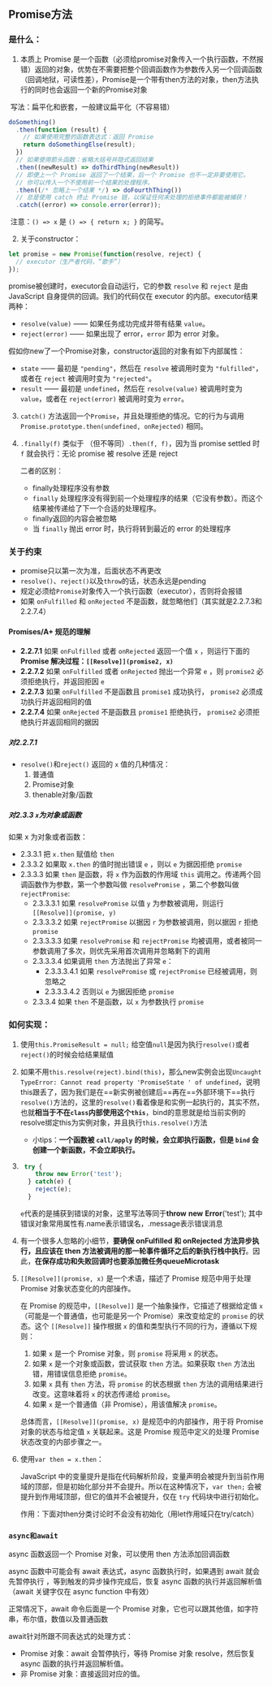 ## Promise方法

### 是什么：

1. 本质上 Promise 是一个函数（必须给promise对象传入一个执行函数，不然报错）返回的对象，优势在不需要把整个回调函数作为参数传入另一个回调函数（回调地狱，可读性差），Promise是一个带有then方法的对象，then方法执行的同时也会返回一个新的Promise对象

​	写法：扁平化和嵌套，一般建议扁平化（不容易错）

````js
doSomething()
  .then(function (result) {
    // 如果使用完整的函数表达式：返回 Promise
    return doSomethingElse(result);
  })
  // 如果使用箭头函数：省略大括号并隐式返回结果
  .then((newResult) => doThirdThing(newResult))
  // 即便上一个 Promise 返回了一个结果，后一个 Promise 也不一定非要使用它。
  // 你可以传入一个不使用前一个结果的处理程序。
  .then((/* 忽略上一个结果 */) => doFourthThing())
  // 总是使用 catch 终止 Promise 链，以保证任何未处理的拒绝事件都能被捕获！
  .catch((error) => console.error(error));
````

​	注意：`() => x` 是 `() => { return x; }` 的简写。

2. 关于constructor：

````js
let promise = new Promise(function(resolve, reject) {
  // executor（生产者代码，“歌手”）
});
````

promise被创建时，executor会自动运行，它的参数 `resolve` 和 `reject` 是由 JavaScript 自身提供的回调。我们的代码仅在 	executor 的内部。executor结果两种：

- `resolve(value)` —— 如果任务成功完成并带有结果 `value`。
- `reject(error)` —— 如果出现了 error，`error` 即为 error 对象。

假如你new了一个Promise对象，constructor返回的对象有如下内部属性：

- `state` —— 最初是 `"pending"`，然后在 `resolve` 被调用时变为 `"fulfilled"`，或者在 `reject` 被调用时变为 `"rejected"`。
- `result` —— 最初是 `undefined`，然后在 `resolve(value)` 被调用时变为 `value`，或者在 `reject(error)` 被调用时变为 `error`。

3. `catch()` 方法返回一个`Promise`，并且处理拒绝的情况。它的行为与调用`Promise.prototype.then(undefined, onRejected)` 相同。

4. `.finally(f)` 类似于 （但不等同）`.then(f, f)`，因为当 promise settled 时 `f` 就会执行：无论 promise 被 resolve 还是 reject

   二者的区别：

   * finally处理程序没有参数
   * `finally` 处理程序没有得到前一个处理程序的结果（它没有参数）。而这个结果被传递给了下一个合适的处理程序。
   * finally返回的内容会被忽略
   * 当 `finally` 抛出 error 时，执行将转到最近的 error 的处理程序

### 关于约束

* promise只以第一次为准，后面状态不再更改
* `resolve()`、`reject()`以及`throw`的话，状态永远是pending
* 规定必须给`Promise`对象传入一个执行函数（executor），否则将会报错
* 如果 `onFulfilled` 和 `onRejected` 不是函数，就忽略他们（其实就是2.2.7.3和2.2.7.4）

#### Promises/A+ 规范的理解

* **2.2.7.1** 如果 `onFulfilled` 或者 `onRejected` 返回一个值 `x` ，则运行下面的 **Promise 解决过程：`[[Resolve]](promise2, x)`**
* **2.2.7.2** 如果 `onFulfilled` 或者 `onRejected` 抛出一个异常 `e` ，则 `promise2` 必须拒绝执行，并返回拒因 `e`
* **2.2.7.3** 如果 `onFulfilled` 不是函数且 `promise1` 成功执行， `promise2` 必须成功执行并返回相同的值
* **2.2.7.4** 如果 `onRejected` 不是函数且 `promise1` 拒绝执行， `promise2` 必须拒绝执行并返回相同的据因

##### 对2.2.7.1

* `resolve()`和`reject()` 返回的 `x` 值的几种情况：
  1. 普通值
  2. Promise对象
  3. thenable对象/函数

##### 对2.3.3 `x`为对象或函数

如果 x 为对象或者函数：

- 2.3.3.1 把 `x.then` 赋值给 `then`
- 2.3.3.2 如果取 `x.then` 的值时抛出错误 `e` ，则以 `e` 为据因拒绝 `promise`
- 2.3.3.3 如果 `then` 是函数，将 `x` 作为函数的作用域 `this` 调用之。传递两个回调函数作为参数，第一个参数叫做 `resolvePromise` ，第二个参数叫做 `rejectPromise`:
  - 2.3.3.3.1 如果 `resolvePromise` 以值 `y` 为参数被调用，则运行 `[[Resolve]](promise, y)`
  - 2.3.3.3.2 如果 `rejectPromise` 以据因 `r` 为参数被调用，则以据因 `r` 拒绝 `promise`
  - 2.3.3.3.3 如果 `resolvePromise` 和 `rejectPromise` 均被调用，或者被同一参数调用了多次，则优先采用首次调用并忽略剩下的调用
  - 2.3.3.3.4 如果调用 `then` 方法抛出了异常 `e`：
    - 2.3.3.3.4.1 如果 `resolvePromise` 或 `rejectPromise` 已经被调用，则忽略之
    - 2.3.3.3.4.2 否则以 `e` 为据因拒绝 `promise`
  - 2.3.3.4 如果 `then` 不是函数，以 `x` 为参数执行 `promise`

### 如何实现：

1. 使用`this.PromiseResult = null;` 给空值`null`是因为执行`resolve()`或者`reject()`的时候会给结果赋值

2. 如果不用`this.resolve(reject).bind(this)`，那么new实例会出现`Uncaught TypeError: Cannot read property 'PromiseState ' of undefined`，说明this跟丢了，因为我们是在==新实例被创建后==再在==外部环境下==执行`resolve()`方法的，这里的`resolve()`看着像是和实例一起执行的，其实不然，也就**相当于不在`class`内部使用这个`this`**，bind的意思就是给当前实例的resolve绑定this为实例对象，并且执行`this.resolve()`方法

   * 小tips：**一个函数被 `call/apply` 的时候，会立即执行函数，但是 `bind` 会创建一个新函数，不会立即执行。**

3. ````js
    try {
       throw new Error('test');
     } catch(e) {
       reject(e);
     }
   ````

   `e`代表的是捕获到错误的对象，这里写法等同于**throw** **new** **Error**('test'); 其中错误对象常用属性有.name表示错误名，.message表示错误消息

4. 有一个很多人忽略的小细节，**要确保 onFulfilled 和 onRejected 方法异步执行，且应该在 then 方法被调用的那一轮事件循环之后的新执行栈中执行**。因此，**在保存成功和失败回调时也要添加微任务queueMicrotask**

5. `[[Resolve]](promise, x)` 是一个术语，描述了 Promise 规范中用于处理 Promise 对象状态变化的内部操作。

   在 Promise 的规范中，`[[Resolve]]` 是一个抽象操作，它描述了根据给定值 `x`（可能是一个普通值，也可能是另一个 Promise）来改变给定的 `promise` 的状态。这个 `[[Resolve]]` 操作根据 `x` 的值和类型执行不同的行为，遵循以下规则：

   1. 如果 `x` 是一个 Promise 对象，则 `promise` 将采用 `x` 的状态。
   2. 如果 `x` 是一个对象或函数，尝试获取 `then` 方法。如果获取 `then` 方法出错，用错误信息拒绝 `promise`。
   3. 如果 `x` 具有 `then` 方法，将 `promise` 的状态根据 `then` 方法的调用结果进行改变。这意味着将 `x` 的状态传递给 `promise`。
   4. 如果 `x` 是一个普通值（非 Promise），用该值解决 `promise`。

   总体而言，`[[Resolve]](promise, x)` 是规范中的内部操作，用于将 Promise 对象的状态与给定值 `x` 关联起来。这是 Promise 规范中定义的处理 Promise 状态改变的内部步骤之一。

6. 使用`var then = x.then`：

   JavaScript 中的变量提升是指在代码解析阶段，变量声明会被提升到当前作用域的顶部，但是初始化部分并不会提升。所以在这种情况下，`var then;` 会被提升到作用域顶部，但它的值并不会被提升，仅在 `try` 代码块中进行初始化。

   作用：下面对then分类讨论时不会没有初始化（用let作用域只在try/catch）

### `async和await`

async 函数返回一个 Promise 对象，可以使用 then 方法添加回调函数

async 函数中可能会有 await 表达式，async 函数执行时，如果遇到 await 就会先暂停执行 ，等到触发的异步操作完成后，恢复 async 函数的执行并返回解析值（await 关键字仅在 async function 中有效）

正常情况下，await 命令后面是一个 Promise 对象，它也可以跟其他值，如字符串，布尔值，数值以及普通函数

await针对所跟不同表达式的处理方式：

- Promise 对象：await 会暂停执行，等待 Promise 对象 resolve，然后恢复 async 函数的执行并返回解析值。
- 非 Promise 对象：直接返回对应的值。